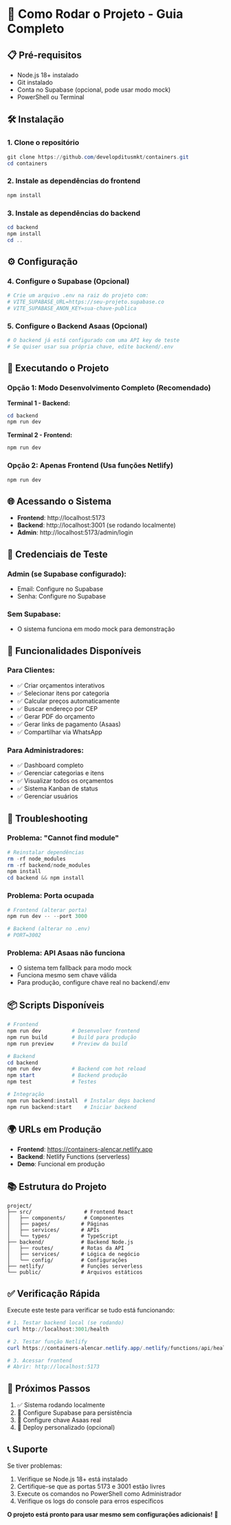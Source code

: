 # 🚀 Como Rodar o Projeto - Guia Completo

## 📋 Pré-requisitos

- Node.js 18+ instalado
- Git instalado
- Conta no Supabase (opcional, pode usar modo mock)
- PowerShell ou Terminal

## 🛠️ Instalação

### 1. **Clone o repositório**
```powershell
git clone https://github.com/developditusmkt/containers.git
cd containers
```

### 2. **Instale as dependências do frontend**
```powershell
npm install
```

### 3. **Instale as dependências do backend**
```powershell
cd backend
npm install
cd ..
```

## ⚙️ Configuração

### 4. **Configure o Supabase (Opcional)**
```powershell
# Crie um arquivo .env na raiz do projeto com:
# VITE_SUPABASE_URL=https://seu-projeto.supabase.co
# VITE_SUPABASE_ANON_KEY=sua-chave-publica
```

### 5. **Configure o Backend Asaas (Opcional)**
```powershell
# O backend já está configurado com uma API key de teste
# Se quiser usar sua própria chave, edite backend/.env
```

## 🚀 Executando o Projeto

### Opção 1: **Modo Desenvolvimento Completo** (Recomendado)

**Terminal 1 - Backend:**
```powershell
cd backend
npm run dev
```

**Terminal 2 - Frontend:**
```powershell
npm run dev
```

### Opção 2: **Apenas Frontend** (Usa funções Netlify)
```powershell
npm run dev
```

## 🌐 Acessando o Sistema

- **Frontend**: http://localhost:5173
- **Backend**: http://localhost:3001 (se rodando localmente)
- **Admin**: http://localhost:5173/admin/login

## 🔑 Credenciais de Teste

### Admin (se Supabase configurado):
- Email: Configure no Supabase
- Senha: Configure no Supabase

### Sem Supabase:
- O sistema funciona em modo mock para demonstração

## 📱 Funcionalidades Disponíveis

### Para Clientes:
- ✅ Criar orçamentos interativos
- ✅ Selecionar itens por categoria
- ✅ Calcular preços automaticamente
- ✅ Buscar endereço por CEP
- ✅ Gerar PDF do orçamento
- ✅ Gerar links de pagamento (Asaas)
- ✅ Compartilhar via WhatsApp

### Para Administradores:
- ✅ Dashboard completo
- ✅ Gerenciar categorias e itens
- ✅ Visualizar todos os orçamentos
- ✅ Sistema Kanban de status
- ✅ Gerenciar usuários

## 🐛 Troubleshooting

### Problema: "Cannot find module"
```powershell
# Reinstalar dependências
rm -rf node_modules
rm -rf backend/node_modules
npm install
cd backend && npm install
```

### Problema: Porta ocupada
```powershell
# Frontend (alterar porta)
npm run dev -- --port 3000

# Backend (alterar no .env)
# PORT=3002
```

### Problema: API Asaas não funciona
- O sistema tem fallback para modo mock
- Funciona mesmo sem chave válida
- Para produção, configure chave real no backend/.env

## 📦 Scripts Disponíveis

```powershell
# Frontend
npm run dev          # Desenvolver frontend
npm run build        # Build para produção
npm run preview      # Preview da build

# Backend
cd backend
npm run dev          # Backend com hot reload
npm start            # Backend produção
npm test             # Testes

# Integração
npm run backend:install  # Instalar deps backend
npm run backend:start    # Iniciar backend
```

## 🌍 URLs em Produção

- **Frontend**: https://containers-alencar.netlify.app
- **Backend**: Netlify Functions (serverless)
- **Demo**: Funcional em produção

## 📚 Estrutura do Projeto

```
project/
├── src/                 # Frontend React
│   ├── components/      # Componentes
│   ├── pages/          # Páginas
│   ├── services/       # APIs
│   └── types/          # TypeScript
├── backend/            # Backend Node.js
│   ├── routes/         # Rotas da API
│   ├── services/       # Lógica de negócio
│   └── config/         # Configurações
├── netlify/            # Funções serverless
└── public/             # Arquivos estáticos
```

## ✅ Verificação Rápida

Execute este teste para verificar se tudo está funcionando:

```powershell
# 1. Testar backend local (se rodando)
curl http://localhost:3001/health

# 2. Testar função Netlify
curl https://containers-alencar.netlify.app/.netlify/functions/api/health

# 3. Acessar frontend
# Abrir: http://localhost:5173
```

## 🎯 Próximos Passos

1. ✅ Sistema rodando localmente
2. 🔧 Configure Supabase para persistência
3. 🔑 Configure chave Asaas real
4. 🚀 Deploy personalizado (opcional)

## 📞 Suporte

Se tiver problemas:
1. Verifique se Node.js 18+ está instalado
2. Certifique-se que as portas 5173 e 3001 estão livres
3. Execute os comandos no PowerShell como Administrador
4. Verifique os logs do console para erros específicos

**O projeto está pronto para usar mesmo sem configurações adicionais!** 🎉
